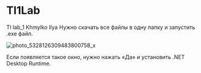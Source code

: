 # TI1Lab
TI lab_1 Khmylko Ilya
Нужно скачать все файлы в одну папку и запустить .exe файл.


![photo_5328126309483800758_x](https://github.com/user-attachments/assets/1ae3ceec-5141-4f39-b844-75b21710da99)

Если появляется такое окно, нужно нажать «Да» и установить .NET Desktop Runtime.
